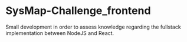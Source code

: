 # SysMap-Challenge_frontend
Small development in order to assess knowledge regarding the fullstack implementation between NodeJS and React.
